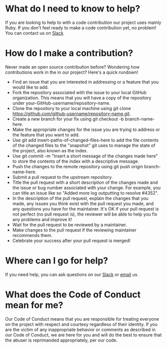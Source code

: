 # What do I need to know to help?
If you are looking to help to with a code contribution our project uses mainly Ruby. If you don't feel ready to make a code contribution yet, no problem! You can contact us on [Slack](https://join.slack.com/t/deliveryangels/shared_invite/zt-f2nyzt2s-gLPiR8ymxtZkKMXqTBwbQg)

# How do I make a contribution?
Never made an open source contribution before? Wondering how contributions work in the in our project? Here's a quick rundown!
* Find an issue that you are interested in addressing or a feature that you would like to add.
* Fork the repository associated with the issue to your local GitHub organization. This means that you will have a copy of the repository under your-GitHub-username/repository-name.
* Clone the repository to your local machine using git clone https://github.com/github-username/repository-name.git.
* Create a new branch for your fix using git checkout -b branch-name-here.
* Make the appropriate changes for the issue you are trying to address or the feature that you want to add.
* Use git add insert-paths-of-changed-files-here to add the file contents of the changed files to the "snapshot" git uses to manage the state of the project, also known as the index.
* Use git commit -m "Insert a short message of the changes made here" to store the contents of the index with a descriptive message.
* Push the changes to the remote repository using git push origin branch-name-here.
* Submit a pull request to the upstream repository.
* Title the pull request with a short description of the changes made and the issue or bug number associated with your change. For example, you can title an issue like so "Added more log outputting to resolve #4352".
* In the description of the pull request, explain the changes that you made, any issues you think exist with the pull request you made, and any questions you have for the maintainer. It's OK if your pull request is not perfect (no pull request is), the reviewer will be able to help you fix any problems and improve it!
* Wait for the pull request to be reviewed by a maintainer.
* Make changes to the pull request if the reviewing maintainer recommends them.
* Celebrate your success after your pull request is merged!

# Where can I go for help?
If you need help, you can ask questions on our [Slack](https://join.slack.com/t/deliveryangels/shared_invite/zt-f2nyzt2s-gLPiR8ymxtZkKMXqTBwbQg) or [email](info@deliveryangels.org) us. 

# What does the Code of Conduct mean for me?
Our Code of Conduct means that you are responsible for treating everyone on the project with respect and courtesy regardless of their identity. If you are the victim of any inappropriate behavior or comments as described in our Code of Conduct, we are here for you and will do the best to ensure that the abuser is reprimanded appropriately, per our code.
